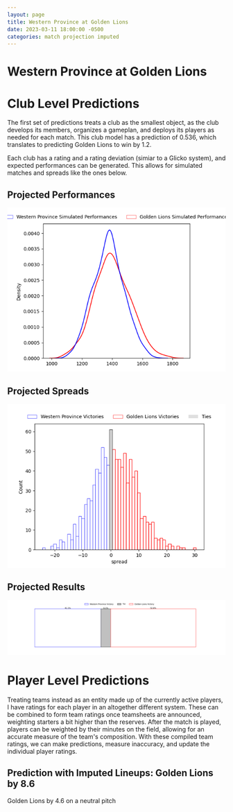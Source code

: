 ```yaml
---  
layout: page  
title: Western Province at Golden Lions  
date: 2023-03-11 18:00:00 -0500  
categories: match projection imputed  
---
```

# Western Province at Golden Lions

# Club Level Predictions


The first set of predictions treats a club as the smallest object, as the club develops its members, organizes a gameplan, and deploys its players as needed for each match. This club model has a prediction of 0.536, which translates to predicting Golden Lions to win by 1.2.

Each club has a rating and a rating deviation (simiar to a Glicko system), and expected performances can be generated. This allows for simulated matches and spreads like the ones below.
## Projected Performances


![Projected Performances](plots/performances_2023-03-11-GoldenLions-WesternProvince.png)
## Projected Spreads


![Projected Spreads](plots/spreads_2023-03-11-GoldenLions-WesternProvince.png)
## Projected Results


![Projected Results](plots/resultbar_2023-03-11-GoldenLions-WesternProvince.png)
# Player Level Predictions


Treating teams instead as an entity made up of the currently active players, I have ratings for each player in an altogether different system. These can be combined to form team ratings once teamsheets are announced, weighting starters a bit higher than the reserves. After the match is played, players can be weighted by their minutes on the field, allowing for an accurate measure of the team's composition. With these compiled team ratings, we can make predictions, measure inaccuracy, and update the individual player ratings.
## Prediction with Imputed Lineups: Golden Lions by 8.6


Golden Lions by 4.6 on a neutral pitch

